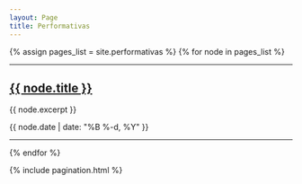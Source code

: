 ```yaml
---
layout: Page
title: Performativas
---
```



{% assign pages_list = site.performativas %}
{% for node in pages_list %}
<div class="entry">
<!--<div class="posts">-->
<hr>
<div class="entry-content">
<h2 class="entry-title">
<!--<a class="white" href="{{ node.url }}"><span class="icon icon-forward entry-icon"></span>{{ node.title }}</a>-->
<a class="entry-thumb" href="{{ node.url }}" title="Visit {{ node.title }}" target="_blank">
<span class="icon icon-forward entry-icon"></span>
{{ node.title }}
</a>
  
</h2>
</div>
<!--<div class="post"><h2 class="post-title"><a class="white" href="{{ post.url }}">{{ post.title }}</a></h2></div>-->

{{ node.excerpt }}

<a class="entry-thumb" href="{{ node.url }}" title="Visit {{ node.title }}" target="_blank">
<span class="icon icon-forward entry-icon"></span>
</a>
<div class="entry-content">
<!--<h2 class="entry-title">
<a href="{{ node.url }}">{{ node.title }}</a>
</h2>-->
<p class="entry-date">{{ node.date | date: "%B %-d, %Y" }}</p>
</div>
</div>
<hr>
{% endfor %}

{% include pagination.html %}

